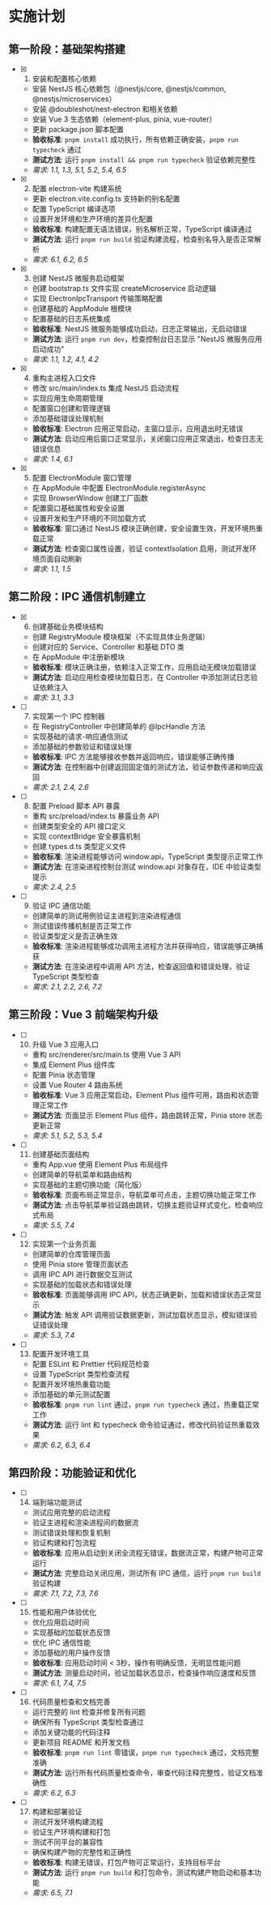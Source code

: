 # 实施计划

## 第一阶段：基础架构搭建

- [x] 1. 安装和配置核心依赖
  - 安装 NestJS 核心依赖包（@nestjs/core, @nestjs/common, @nestjs/microservices）
  - 安装 @doubleshot/nest-electron 和相关依赖
  - 安装 Vue 3 生态依赖（element-plus, pinia, vue-router）
  - 更新 package.json 脚本配置
  - **验收标准**: `pnpm install` 成功执行，所有依赖正确安装，`pnpm run typecheck` 通过
  - **测试方法**: 运行 `pnpm install && pnpm run typecheck` 验证依赖完整性
  - _需求: 1.1, 1.3, 5.1, 5.2, 5.4, 6.5_

- [x] 2. 配置 electron-vite 构建系统
  - 更新 electron.vite.config.ts 支持新的别名配置
  - 配置 TypeScript 编译选项
  - 设置开发环境和生产环境的差异化配置
  - **验收标准**: 构建配置无语法错误，别名解析正常，TypeScript 编译通过
  - **测试方法**: 运行 `pnpm run build` 验证构建流程，检查别名导入是否正常解析
  - _需求: 6.1, 6.2, 6.5_

- [x] 3. 创建 NestJS 微服务启动框架
  - 创建 bootstrap.ts 文件实现 createMicroservice 启动逻辑
  - 实现 ElectronIpcTransport 传输策略配置
  - 创建基础的 AppModule 根模块
  - 配置基础的日志系统集成
  - **验收标准**: NestJS 微服务能够成功启动，日志正常输出，无启动错误
  - **测试方法**: 运行 `pnpm run dev`，检查控制台日志显示 "NestJS 微服务应用启动成功"
  - _需求: 1.1, 1.2, 4.1, 4.2_

- [x] 4. 重构主进程入口文件
  - 修改 src/main/index.ts 集成 NestJS 启动流程
  - 实现应用生命周期管理
  - 配置窗口创建和管理逻辑
  - 添加基础错误处理机制
  - **验收标准**: Electron 应用正常启动，主窗口显示，应用退出时无错误
  - **测试方法**: 启动应用后窗口正常显示，关闭窗口应用正常退出，检查日志无错误信息
  - _需求: 1.4, 6.1_

- [x] 5. 配置 ElectronModule 窗口管理
  - 在 AppModule 中配置 ElectronModule.registerAsync
  - 实现 BrowserWindow 创建工厂函数
  - 配置窗口基础属性和安全设置
  - 设置开发和生产环境的不同加载方式
  - **验收标准**: 窗口通过 NestJS 模块正确创建，安全设置生效，开发环境热重载正常
  - **测试方法**: 检查窗口属性设置，验证 contextIsolation 启用，测试开发环境页面自动刷新
  - _需求: 1.1, 1.5_

## 第二阶段：IPC 通信机制建立

- [x] 6. 创建基础业务模块结构
  - 创建 RegistryModule 模块框架（不实现具体业务逻辑）
  - 创建对应的 Service、Controller 和基础 DTO 类
  - 在 AppModule 中注册新模块
  - **验收标准**: 模块正确注册，依赖注入正常工作，应用启动无模块加载错误
  - **测试方法**: 启动应用检查模块加载日志，在 Controller 中添加测试日志验证依赖注入
  - _需求: 3.1, 3.3_

- [ ] 7. 实现第一个 IPC 控制器
  - 在 RegistryController 中创建简单的 @IpcHandle 方法
  - 实现基础的请求-响应通信测试
  - 添加基础的参数验证和错误处理
  - **验收标准**: IPC 方法能够接收参数并返回响应，错误能够正确传播
  - **测试方法**: 在控制器中创建返回固定值的测试方法，验证参数传递和响应返回
  - _需求: 2.1, 2.4, 2.6_

- [ ] 8. 配置 Preload 脚本 API 暴露
  - 重构 src/preload/index.ts 暴露业务 API
  - 创建类型安全的 API 接口定义
  - 实现 contextBridge 安全暴露机制
  - 创建 types.d.ts 类型定义文件
  - **验收标准**: 渲染进程能够访问 window.api，TypeScript 类型提示正常工作
  - **测试方法**: 在渲染进程控制台测试 window.api 对象存在，IDE 中验证类型提示
  - _需求: 2.4, 2.5_

- [ ] 9. 验证 IPC 通信功能
  - 创建简单的测试用例验证主进程到渲染进程通信
  - 测试错误传播机制是否正常工作
  - 验证类型定义是否正确生效
  - **验收标准**: 渲染进程能够成功调用主进程方法并获得响应，错误能够正确捕获
  - **测试方法**: 在渲染进程中调用 API 方法，检查返回值和错误处理，验证 TypeScript 类型检查
  - _需求: 2.1, 2.2, 2.6, 7.2_

## 第三阶段：Vue 3 前端架构升级

- [ ] 10. 升级 Vue 3 应用入口
  - 重构 src/renderer/src/main.ts 使用 Vue 3 API
  - 集成 Element Plus 组件库
  - 配置 Pinia 状态管理
  - 设置 Vue Router 4 路由系统
  - **验收标准**: Vue 3 应用正常启动，Element Plus 组件可用，路由和状态管理正常工作
  - **测试方法**: 页面显示 Element Plus 组件，路由跳转正常，Pinia store 状态更新正常
  - _需求: 5.1, 5.2, 5.3, 5.4_

- [ ] 11. 创建基础页面结构
  - 重构 App.vue 使用 Element Plus 布局组件
  - 创建简单的导航菜单和路由结构
  - 实现基础的主题切换功能（简化版）
  - **验收标准**: 页面布局正常显示，导航菜单可点击，主题切换功能正常工作
  - **测试方法**: 点击导航菜单验证路由跳转，切换主题验证样式变化，检查响应式布局
  - _需求: 5.5, 7.4_

- [ ] 12. 实现第一个业务页面
  - 创建简单的仓库管理页面
  - 使用 Pinia store 管理页面状态
  - 调用 IPC API 进行数据交互测试
  - 实现基础的加载状态和错误处理
  - **验收标准**: 页面能够调用 IPC API，状态正确更新，加载和错误状态正常显示
  - **测试方法**: 触发 API 调用验证数据更新，测试加载状态显示，模拟错误验证错误处理
  - _需求: 5.3, 7.4_

- [ ] 13. 配置开发环境工具
  - 配置 ESLint 和 Prettier 代码规范检查
  - 设置 TypeScript 类型检查流程
  - 配置开发环境热重载功能
  - 添加基础的单元测试配置
  - **验收标准**: `pnpm run lint` 通过，`pnpm run typecheck` 通过，热重载正常工作
  - **测试方法**: 运行 lint 和 typecheck 命令验证通过，修改代码验证热重载效果
  - _需求: 6.2, 6.3, 6.4_

## 第四阶段：功能验证和优化

- [ ] 14. 端到端功能测试
  - 测试应用完整的启动流程
  - 验证主进程和渲染进程间的数据流
  - 测试错误处理和恢复机制
  - 验证构建和打包流程
  - **验收标准**: 应用从启动到关闭全流程无错误，数据流正常，构建产物可正常运行
  - **测试方法**: 完整启动关闭应用，测试所有 IPC 通信，运行 `pnpm run build` 验证构建
  - _需求: 7.1, 7.2, 7.3, 7.6_

- [ ] 15. 性能和用户体验优化
  - 优化应用启动时间
  - 实现基础的加载状态反馈
  - 优化 IPC 通信性能
  - 添加基础的用户操作反馈
  - **验收标准**: 应用启动时间 < 3秒，操作有明确反馈，无明显性能问题
  - **测试方法**: 测量启动时间，验证加载状态显示，检查操作响应速度和反馈
  - _需求: 6.1, 7.4, 7.5_

- [ ] 16. 代码质量检查和文档完善
  - 运行完整的 lint 检查并修复所有问题
  - 确保所有 TypeScript 类型检查通过
  - 添加关键功能的代码注释
  - 更新项目 README 和开发文档
  - **验收标准**: `pnpm run lint` 零错误，`pnpm run typecheck` 通过，文档完整准确
  - **测试方法**: 运行所有代码质量检查命令，审查代码注释完整性，验证文档准确性
  - _需求: 6.2, 6.3_

- [ ] 17. 构建和部署验证
  - 测试开发环境构建流程
  - 验证生产环境构建和打包
  - 测试不同平台的兼容性
  - 确保构建产物的完整性和正确性
  - **验收标准**: 构建无错误，打包产物可正常运行，支持目标平台
  - **测试方法**: 运行 `pnpm run build` 和打包命令，测试构建产物启动和基本功能
  - _需求: 6.5, 7.1_